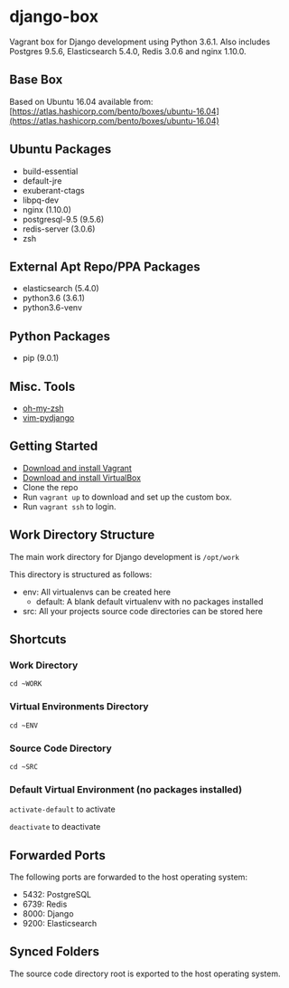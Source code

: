 # django-box
Vagrant box for Django development using Python 3.6.1. Also includes Postgres 9.5.6, Elasticsearch 5.4.0, Redis 3.0.6 and nginx 1.10.0.

## Base Box
Based on Ubuntu 16.04 available from:
[https://atlas.hashicorp.com/bento/boxes/ubuntu-16.04](https://atlas.hashicorp.com/bento/boxes/ubuntu-16.04)

## Ubuntu Packages
- build-essential
- default-jre
- exuberant-ctags
- libpq-dev
- nginx (1.10.0)
- postgresql-9.5 (9.5.6)
- redis-server (3.0.6)
- zsh

## External Apt Repo/PPA Packages
- elasticsearch (5.4.0)
- python3.6 (3.6.1)
- python3.6-venv

## Python Packages
- pip (9.0.1)

## Misc. Tools
- [oh-my-zsh](https://github.com/robbyrussell/oh-my-zsh)
- [vim-pydjango](https://github.com/yodiaditya/vim-pydjango)

## Getting Started
- [Download and install Vagrant](https://www.vagrantup.com/downloads.html)
- [Download and install VirtualBox](https://www.virtualbox.org/wiki/Downloads)
- Clone the repo
- Run `vagrant up` to download and set up the custom box.
- Run `vagrant ssh` to login.

## Work Directory Structure
The main work directory for Django development is `/opt/work`

This directory is structured as follows:

- env: All virtualenvs can be created here
  - default: A blank default virtualenv with no packages installed
- src: All your projects source code directories can be stored here

## Shortcuts
### Work Directory
`cd ~WORK`

### Virtual Environments Directory
`cd ~ENV`

### Source Code Directory
`cd ~SRC`

### Default Virtual Environment (no packages installed)
`activate-default` to activate

`deactivate` to deactivate

## Forwarded Ports
The following ports are forwarded to the host operating system:

- 5432: PostgreSQL
- 6739: Redis
- 8000: Django
- 9200: Elasticsearch

## Synced Folders
The source code directory root is exported to the host operating system.

